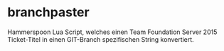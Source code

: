 # branchpaster
Hammerspoon Lua Script, welches einen Team Foundation Server 2015 Ticket-Titel in einen GIT-Branch spezifischen String konvertiert.
